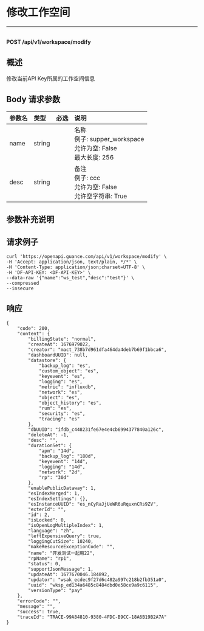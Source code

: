 # 修改工作空间

---

<br />**POST /api/v1/workspace/modify**

## 概述
修改当前API Key所属的工作空间信息




## Body 请求参数

| 参数名        | 类型     | 必选   | 说明              |
|:-----------|:-------|:-----|:----------------|
| name | string |  | 名称<br>例子: supper_workspace <br>允许为空: False <br>最大长度: 256 <br> |
| desc | string |  | 备注<br>例子: ccc <br>允许为空: False <br>允许空字符串: True <br> |

## 参数补充说明





## 请求例子
```shell
curl 'https://openapi.guance.com/api/v1/workspace/modify' \
-H 'Accept: application/json, text/plain, */*' \
-H 'Content-Type: application/json;charset=UTF-8' \
-H 'DF-API-KEY: <DF-API-KEY>' \
--data-raw '{"name":"ws_test","desc":"test"}' \
--compressed
--insecure
```




## 响应
```shell
{
    "code": 200,
    "content": {
        "billingState": "normal",
        "createAt": 1676979022,
        "creator": "mact_738b7d961dfa464da4deb7b69f1bbca6",
        "dashboardUUID": null,
        "datastore": {
            "backup_log": "es",
            "custom_object": "es",
            "keyevent": "es",
            "logging": "es",
            "metric": "influxdb",
            "network": "es",
            "object": "es",
            "object_history": "es",
            "rum": "es",
            "security": "es",
            "tracing": "es"
        },
        "dbUUID": "ifdb_c448231fe67e4e4cb6994377840a126c",
        "deleteAt": -1,
        "desc": "",
        "durationSet": {
            "apm": "14d",
            "backup_log": "180d",
            "keyevent": "14d",
            "logging": "14d",
            "network": "2d",
            "rp": "30d"
        },
        "enablePublicDataway": 1,
        "esIndexMerged": 1,
        "esIndexSettings": {},
        "esInstanceUUID": "es_nCyRaJjUeWR6uRquxnCRs9ZV",
        "exterId": "",
        "id": 2,
        "isLocked": 0,
        "isOpenLogMultipleIndex": 1,
        "language": "zh",
        "leftExpensiveQuery": true,
        "loggingCutSize": 10240,
        "makeResourceExceptionCode": "",
        "name": "开发测试一起用22",
        "rpName": "rp1",
        "status": 0,
        "supportJsonMessage": 1,
        "updateAt": 1677670046.184892,
        "updator": "wsak_ecdec9f27d6c482a997c218b2fb351a0",
        "uuid": "wksp_ed134a6485c8484dbd0e58ce9a9c6115",
        "versionType": "pay"
    },
    "errorCode": "",
    "message": "",
    "success": true,
    "traceId": "TRACE-99A84810-9380-4FDC-B9CC-18A6B19B2A7A"
} 
```




